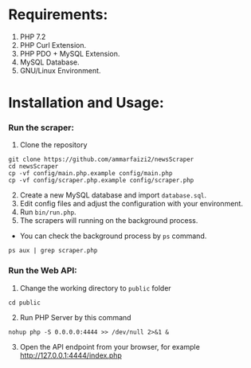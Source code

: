 # Requirements:
1. PHP 7.2
2. PHP Curl Extension.
3. PHP PDO + MySQL Extension.
4. MySQL Database.
5. GNU/Linux Environment.

# Installation and Usage:

### Run the scraper:
1. Clone the repository
```shell
git clone https://github.com/ammarfaizi2/newsScraper
cd newsScraper
cp -vf config/main.php.example config/main.php
cp -vf config/scraper.php.example config/scraper.php
```
2. Create a new MySQL database and import `database.sql`.
3. Edit config files and adjust the configuration with your environment.
4. Run `bin/run.php`.
5. The scrapers will running on the background process.
- You can check the background process by `ps` command.
```shell
ps aux | grep scraper.php
```

### Run the Web API:
1. Change the working directory to `public` folder
```shell
cd public
```
2. Run PHP Server by this command
```shell
nohup php -S 0.0.0.0:4444 >> /dev/null 2>&1 &
```
3. Open the API endpoint from your browser, for example http://127.0.0.1:4444/index.php